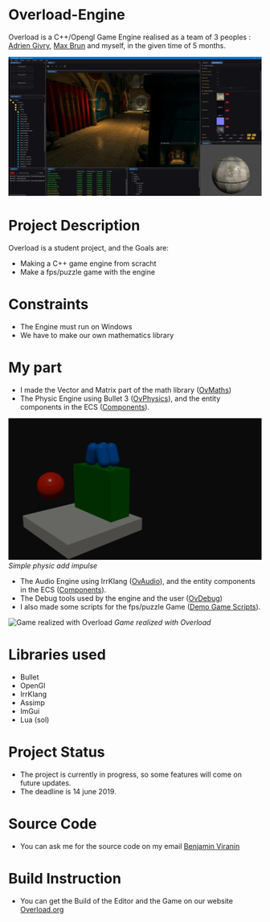 # Overload-Engine

Overload is a C++/Opengl Game Engine realised as a team of 3 peoples : [Adrien Givry](https://github.com/adriengivry), [Max Brun](https://github.com/maxbrundev) and myself, in the given time of 5 months.

![](https://github.com/BenjaminViranin/Overload-Engine/blob/master/Screenshots/home.jfif)

# Project Description

Overload is a student project, and the Goals are: 
- Making a C++ game engine from scracht
- Make a fps/puzzle game with the engine

# Constraints

- The Engine must run on Windows 
- We have to make our own mathematics library

# My part

- I made the Vector and Matrix part of the math library ([OvMaths](https://github.com/BenjaminViranin/Overload-Engine/tree/master/Sources/Overload/OvMaths))
- The Physic Engine using Bullet 3 ([OvPhysics](https://github.com/BenjaminViranin/Overload-Engine/tree/master/Sources/Overload/OvPhysics)), and the entity components in the ECS ([Components](https://github.com/BenjaminViranin/Overload-Engine/tree/master/Sources/Overload/OvCore/include/OvCore/ECS/Components)). 

![Simple physic add impulse](https://github.com/BenjaminViranin/Overload-Engine/blob/master/Screenshots/Physics.gif)
*Simple physic add impulse*

- The Audio Engine using IrrKlang ([OvAudio](https://github.com/BenjaminViranin/Overload-Engine/tree/master/Sources/Overload/OvAudio)), and the entity components in the ECS ([Components](https://github.com/BenjaminViranin/Overload-Engine/tree/master/Sources/Overload/OvCore/include/OvCore/ECS/Components)). 
- The Debug tools used by the engine and the user ([OvDebug](https://github.com/BenjaminViranin/Overload-Engine/tree/master/Sources/Overload/OvDebug))
- I also made some scripts for the fps/puzzle Game ([Demo Game Scripts](https://github.com/BenjaminViranin/Overload-Engine/tree/master/Demo/Scripts)).

![Game realized with Overload](https://github.com/BenjaminViranin/Overload-Engine/blob/master/Screenshots/Gameplay-light.gif)
*Game realized with Overload*

# Libraries used

- Bullet
- OpenGl
- IrrKlang
- Assimp
- ImGui
- Lua (sol)

# Project Status

- The project is currently in progress, so some features will come on future updates.
- The deadline is 14 june 2019.

# Source Code

- You can ask me for the source code on my email [Benjamin Viranin](ben.viranin@gmail.com)

# Build Instruction

- You can get the Build of the Editor and the Game on our website [Overload.org](http://overloadengine.org/)
